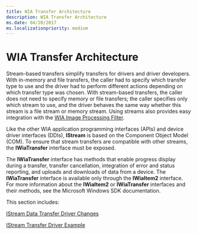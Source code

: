 ```yaml
---
title: WIA Transfer Architecture
description: WIA Transfer Architecture
ms.date: 04/20/2017
ms.localizationpriority: medium
---
```


# WIA Transfer Architecture


Stream-based transfers simplify transfers for drivers and driver developers. With in-memory and file transfers, the caller had to specify which transfer type to use and the driver had to perform different actions depending on which transfer type was chosen. With stream-based transfers, the caller does not need to specify memory or file transfers; the caller specifies only which stream to use, and the driver behaves the same way whether this stream is a file stream or memory stream. Using streams also provides easy integration with the [WIA Image Processing Filter](wia-image-processing-filter.md).

Like the other WIA application programming interfaces (APIs) and device driver interfaces (DDIs), **IStream** is based on the Component Object Model (COM). To ensure that stream transfers are compatible with other streams, the **IWiaTransfer** interface must be exposed.

The **IWiaTransfer** interface has methods that enable progress display during a transfer, transfer cancellation, integration of error and status reporting, and uploads and downloads of data from a device. The **IWiaTransfer** interface is available only through the **IWiaItem2** interface. For more information about the **IWiaItem2** or **IWiaTransfer** interfaces and their methods, see the Microsoft Windows SDK documentation.

This section includes:

[IStream Data Transfer Driver Changes](istream-data-transfer-driver-changes.md)

[IStream Transfer Driver Example](istream-transfer-driver-example.md)

 

 




